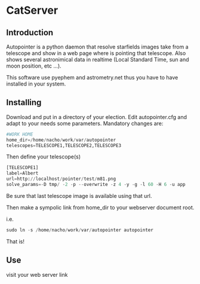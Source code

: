 __CatServer__
========
Introduction
------------
Autopointer is a python daemon that resolve starfields images take from a telescope and show in a web page where is pointing that telescope. Also shows several astronimical data in realtime (Local Standard Time, sun and moon position, etc ...).

This software use pyephem and astrometry.net thus you have to have installed in your system.

__Installing__
----------
Download and put in a directory of your election. Edit autopointer.cfg and adapt to your needs some parameters.
Mandatory changes are:
```python
#WORK HOME
home_dir=/home/nacho/work/var/autopointer
telescopes=TELESCOPE1,TELESCOPE2,TELESCOPE3
```
Then define your telescope(s)

```python
[TELESCOPE1]
label=Albert
url=http://localhost/pointer/test/m81.png
solve_params=-D tmp/ -2 -p --overwrite -z 4 -y -g -l 60 -H 6 -u app
```
Be sure that last telescope image is available using that url.

Then make a sympolic link from home_dir to your webserver document root. 

i.e. 
```python
sudo ln -s /home/nacho/work/var/autopointer autopointer
```
That is!

__Use__
-------
visit your web server link


